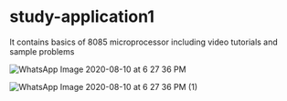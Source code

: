 # study-application1
It contains basics of 8085 microprocessor  including video tutorials and sample problems

![WhatsApp Image 2020-08-10 at 6 27 36 PM](https://user-images.githubusercontent.com/42003052/90480663-302a5200-e14e-11ea-81e8-8e718e21f3ef.jpeg)

![WhatsApp Image 2020-08-10 at 6 27 36 PM (1)](https://user-images.githubusercontent.com/42003052/90480802-6bc51c00-e14e-11ea-9b59-35bed7ca7c78.jpeg)
